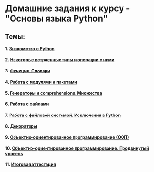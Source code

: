 # Домашние задания к курсу - "Основы языка Python"

## Темы:

#### 1. [Знакомство с Python](https://github.com/gordey8823/Python_Basic/tree/main/Home_work_01)
#### 2. [Некоторые встроенные типы и операции с ними](https://github.com/gordey8823/Python_Basic/tree/main/Home_work_02)
#### 3. [Функции. Словари](https://github.com/gordey8823/Python_Basic/tree/main/Home_work_03)
#### 4. [Работа с модулями и пакетами](https://github.com/gordey8823/Python_Basic/tree/main/Home_work_04)
#### 5. [Генераторы и comprehensions. Множества](https://github.com/gordey8823/Python_Basic/tree/main/Home_work_05)
#### 6. [Работа с файлами](https://github.com/gordey8823/Python_Basic/tree/main/Home_work_06)
#### 7. [Работа с файловой системой. Исключения в Python](https://github.com/gordey8823/Python_Basic/tree/main/Home_work_07)
#### 8. [Декораторы](https://github.com/gordey8823/Python_Basic/tree/main/Home_work_08)
#### 9. [Объектно-ориентированное программирование (ООП)](https://github.com/gordey8823/Python_Basic/tree/main/Home_work_09)
#### 10. [Объектно-ориентированное программирование. Продвинутый уровень](https://github.com/gordey8823/Python_Basic/tree/main/Home_work_10)
#### 11. [Итоговая аттестация](https://github.com/gordey8823/Python_Basic/tree/main/Home_work_11)
